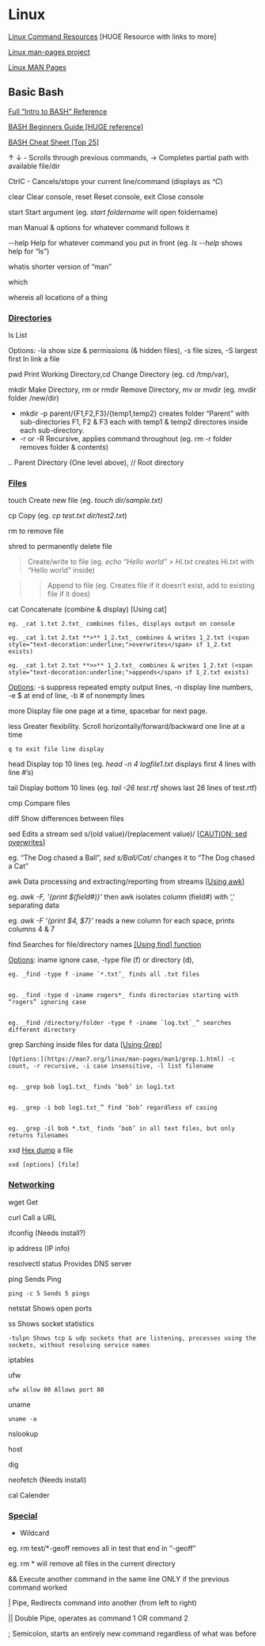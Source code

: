 # Linux

[Linux Command Resources](https://linuxcommand.org/lc3_resources.php) [HUGE Resource with links to more]

[Linux man-pages project](https://www.kernel.org/doc/man-pages/)

[Linux MAN Pages](https://man7.org/linux/man-pages/index.html)


## Basic Bash

[Full “Intro to BASH” Reference](https://programminghistorian.org/en/lessons/intro-to-bash)

[BASH Beginners Guide [HUGE reference]](https://tldp.org/LDP/Bash-Beginners-Guide/html/Bash-Beginners-Guide.html)

[BASH Cheat Sheet [Top 25]](https://www.educative.io/blog/bash-shell-command-cheat-sheet)

↑ ↓ - Scrolls through previous commands, → Completes partial path with available file/dir

CtrlC - Cancels/stops your current line/command (displays as _^C_)

clear Clear console, reset Reset console, exit Close console

start Start argument (eg. _start foldername_ will open foldername)

man Manual & options for whatever command follows it

--help Help for whatever command you put in front (eg. _ls --help_ shows help for “ls”)

whatis shorter version of “man”

which 

whereis all locations of a thing


### **<span style="text-decoration:underline;">Directories</span>**

ls List

Options: -la show size & permissions (& hidden files), -s file sizes, -S largest first ln link a file

pwd Print Working Directory,cd Change Directory (eg. cd /tmp/var), 

mkdir Make Directory, rm or rmdir Remove Directory, mv or mvdir (eg. mvdir folder /new/dir)



* mkdir -p parent/{F1,F2,F3}/{temp1,temp2} creates folder “Parent” with sub-directories F1, F2 & F3 each with temp1 & temp2 directores inside each sub-directory.
* -r or -R Recursive, applies command throughout (eg. rm -r folder removes folder & contents)

.. Parent Directory (One level above), // Root directory


### **<span style="text-decoration:underline;">Files</span>**

touch Create new file (eg. _touch dir/sample.txt)_

cp Copy (eg. _cp test.txt dir/test2.txt_)

rm to remove file

shred to permanently delete file

> Create/write to file (eg. _echo “Hello world” > Hi.txt_ creates Hi.txt with “Hello world” inside)

>> Append to file (eg. Creates file if it doesn’t exist, add to existing file if it does)

cat Concatenate (combine & display) [Using cat]

	eg. _cat 1.txt 2.txt_ combines files, displays output on console

	eg. _cat 1.txt 2.txt **>** 1_2.txt_ combines & writes 1_2.txt (<span style="text-decoration:underline;">overwrites</span> if 1_2.txt exists)

	eg. _cat 1.txt 2.txt **>>** 1_2.txt_ combines & writes 1_2.txt (<span style="text-decoration:underline;">appends</span> if 1_2.txt exists)

[Options](https://man7.org/linux/man-pages/man1/cat.1.html): -s suppress repeated empty output lines, -n display line numbers, -e $ at end of line, -b # of nonempty lines

more Display file one page at a time, spacebar for next page.

less Greater flexibility.  Scroll horizontally/forward/backward one line at a time

	q to exit file line display 

head Display top 10 lines (eg. _head -n 4 logfile1.txt_ displays first 4 lines with line #’s)

tail Display bottom 10 lines (eg. _tail -26 test.rtf_ shows last 26 lines of test.rtf)

cmp Compare files

diff Show differences between files

sed Edits a stream sed s/(old value)/(replacement value)/ [<span style="text-decoration:underline;">CAUTION: sed overwrites</span>]

eg. “The Dog chased a Ball”, _sed s/Ball/Cat/_ changes it to “The Dog chased a Cat”

awk Data processing and extracting/reporting from streams [[Using awk](https://opensource.com/article/20/9/awk-ebook)]

eg. _awk -F, '{print $(field#)}'_ then awk isolates column (field#) with ‘,’ separating data

eg. _awk -F ‘{print $4, $7}’_ reads a new column for each space, prints columns 4 & 7

find Searches for file/directory names [[Using find] function](https://www.diskinternals.com/linux-reader/bash-find-command/)

[Options](https://man7.org/linux/man-pages/man1/find.1.html): iname ignore case, -type file (f) or directory (d),


    eg. _find -type f -iname `*.txt’_ finds all .txt files


    eg. _find -type d -iname rogers*_ finds directories starting with “rogers” ignoring case


    eg. _find /directory/folder -type f -iname `log.txt`_” searches different directory

grep Sarching inside files for data [[Using Grep](https://www.linode.com/docs/guides/how-to-grep-for-text-in-files/)]

	[Options:](https://man7.org/linux/man-pages/man1/grep.1.html) -c count, -r recursive, -i case insensitive, -l list filename


    eg. _grep bob log1.txt_ finds ‘bob’ in log1.txt


    eg. _grep -i bob log1.txt_” find ‘bob’ regardless of casing


    eg. _grep -il bob *.txt_ finds ‘bob’ in all text files, but only returns filenames

xxd [Hex dump](https://linuxhint.com/xxd-hex-dumper-guide/) a file

	xxd [options] [file]


### **<span style="text-decoration:underline;">Networking</span>**

wget Get 

curl Call a URL

ifconfig (Needs install?)

ip address (IP info)

resolvectl status Provides DNS server

ping Sends Ping

	ping -c 5 Sends 5 pings

netstat Shows open ports

ss Shows socket statistics

	-tulpn Shows tcp & udp sockets that are listening, processes using the sockets, without resolving service names

iptables

ufw

	ufw allow 80 Allows port 80

uname

	uname -a

nslookup

host

dig 

neofetch (Needs install)

cal Calender


### **<span style="text-decoration:underline;">Special</span>**

* Wildcard 

eg. rm test/*-geoff removes all in test that end in “-geoff”

eg. rm * will remove all files in the current directory

&& Execute another command in the same line ONLY if the previous command worked

  |   Pipe, Redirects command into another (from left to right)

  ||  Double Pipe, operates as command 1 OR command 2

  ;   Semicolon, starts an entirely new command regardless of what was before
